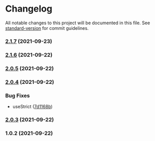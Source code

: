 # Changelog

All notable changes to this project will be documented in this file. See [standard-version](https://github.com/conventional-changelog/standard-version) for commit guidelines.

### [2.1.7](https://github.com/LeonardoDaFonsecaEsteves/prod-logger/compare/v2.1.6...v2.1.7) (2021-09-23)

### [2.1.6](https://github.com/LeonardoDaFonsecaEsteves/prod-logger/compare/v2.0.5...v2.1.6) (2021-09-22)

### [2.0.5](https://github.com/LeonardoDaFonsecaEsteves/prod-logger/compare/v2.0.4...v2.0.5) (2021-09-22)

### [2.0.4](https://github.com/LeonardoDaFonsecaEsteves/prod-logger/compare/v2.0.3...v2.0.4) (2021-09-22)


### Bug Fixes

* useStrict ([7d1168b](https://github.com/LeonardoDaFonsecaEsteves/prod-logger/commit/7d1168bde6d8379887e84e99b6b58149b134127c))

### [2.0.3](https://github.com/LeonardoDaFonsecaEsteves/prod-logger/compare/v2.0.2...v2.0.3) (2021-09-22)

### 1.0.2 (2021-09-22)
